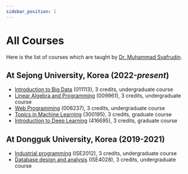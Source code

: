 ```yaml
---
sidebar_position: 1
---
```


# All Courses

Here is the list of courses which are taught by [Dr. Muhammad Syafrudin](https://muhammadsyafrudin.com/).

## At Sejong University, Korea (2022-*present*)

- [Introduction to Big Data](category/intro-to-big-data) (011113), 3 credits, undergraduate course
- [Linear Algebra and Programming](category/linear-algebra-programming) (009961), 3 credits, undergraduate course
- [Web Programming](category/web-programming) (006237), 3 credits, undergraduate course
- [Topics in Machine Learning](category/topics-in-machine-learning) (300195), 3 credits, graduate course
- [Introduction to Deep Learning](category/intro-to-deep-learning) (416695), 3 credits, graduate course


## At Dongguk University, Korea (2019-2021)

- [Industrial programming](category/industrial-programming) (ISE2012), 3 credits, undergraduate course
- [Database design and analysis](category/database-design-analysis) (ISE4028), 3 credits, undergraduate course

